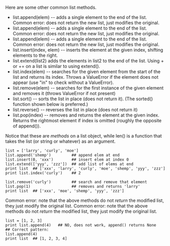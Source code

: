 Here are some other common list methods.

* list.append(elem) -- adds a single element to the end of the list. Common error: does not return the new list, just modifies the original.
* list.append(elem) -- adds a single element to the end of the list. Common error: does not return the new list, just modifies the original.
* list.append(elem) -- adds a single element to the end of the list. Common error: does not return the new list, just modifies the original.
* list.insert(index, elem) -- inserts the element at the given index, shifting elements to the right.
* list.extend(list2) adds the elements in list2 to the end of the list. Using + or += on a list is similar to using extend().
* list.index(elem) -- searches for the given element from the start of the list and returns its index. Throws a ValueError if the element does not appear (use "in" to check without a ValueError).
* list.remove(elem) -- searches for the first instance of the given element and removes it (throws ValueError if not present)
* list.sort() -- sorts the list in place (does not return it). (The sorted() function shown below is preferred.)
* list.reverse() -- reverses the list in place (does not return it)
* list.pop(index) -- removes and returns the element at the given index. Returns the rightmost element if index is omitted (roughly the opposite of append()).

Notice that these are *methods* on a list object, while len() is a function that takes the list (or string or whatever) as an argument.
    
```    
list = ['larry', 'curly', 'moe']
list.append('shemp')         ## append elem at end
list.insert(0, 'xxx')        ## insert elem at index 0
list.extend(['yyy', 'zzz'])  ## add list of elems at end
print list  ## ['xxx', 'larry', 'curly', 'moe', 'shemp', 'yyy', 'zzz']
print list.index('curly')    ## 2

list.remove('curly')         ## search and remove that element
list.pop(1)                  ## removes and returns 'larry'
print list  ## ['xxx', 'moe', 'shemp', 'yyy', 'zzz']
```

Common error: note that the above methods do not *return* the modified list, they just modify the original list.
Common error: note that the above methods do not *return* the modified list, they just modify the original list.
    
```    
list = [1, 2, 3]
print list.append(4)   ## NO, does not work, append() returns None
## Correct pattern:
list.append(4)
print list  ## [1, 2, 3, 4]
```

